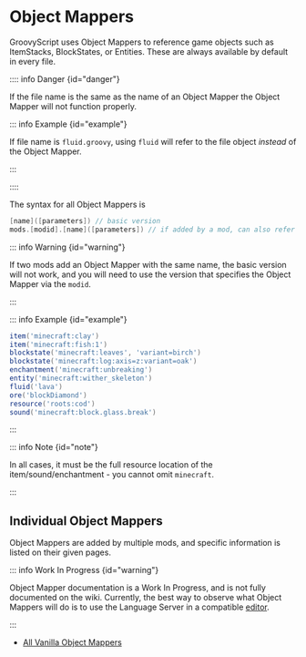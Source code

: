 
# Object Mappers

GroovyScript uses Object Mappers to reference game objects such as ItemStacks, BlockStates, or Entities.
These are always available by default in every file.

:::: info Danger {id="danger"}

If the file name is the same as the name of an Object Mapper the Object Mapper will not function properly.

::: info Example {id="example"}

If file name is `fluid.groovy`, using `fluid` will refer to the file object *instead* of the Object Mapper.

:::

::::

The syntax for all Object Mappers is

```groovy
[name]([parameters]) // basic version
mods.[modid].[name]([parameters]) // if added by a mod, can also refer to it specifically via the modid
```

::: info Warning {id="warning"}

If two mods add an Object Mapper with the same name, the basic version will not work,
and you will need to use the version that specifies the Object Mapper via the `modid`.

:::

::: info Example {id="example"}

```groovy
item('minecraft:clay')
item('minecraft:fish:1')
blockstate('minecraft:leaves', 'variant=birch')
blockstate('minecraft:log:axis=z:variant=oak')
enchantment('minecraft:unbreaking')
entity('minecraft:wither_skeleton')
fluid('lava')
ore('blockDiamond')
resource('roots:cod')
sound('minecraft:block.glass.break')
```

:::

::: info Note {id="note"}

In all cases, it must be the full resource location of the item/sound/enchantment - you cannot omit `minecraft`.

:::


## Individual Object Mappers

Object Mappers are added by multiple mods, and specific information is listed on their given pages.

::: info Work In Progress {id="warning"}

Object Mapper documentation is a Work In Progress, and is not fully documented on the wiki.
Currently, the best way to observe what Object Mappers will do is to use the Language Server in a compatible [editor](./editors.md).

:::

- [All Vanilla Object Mappers](../minecraft/vanilla_object_mappers.md)
